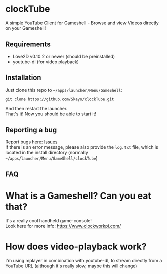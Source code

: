 # clockTube
A simple YouTube Client for Gameshell - Browse and view Videos directly on your Gameshell!

## Requirements

- Löve2D v0.10.2 or newer (should be preinstalled)
- youtube-dl (for video playback)

## Installation

Just clone this repo to ``~/apps/launcher/Menu/GameShell``:
```shell
git clone https://github.com/Skayo/clockTube.git
```
And then restart the launcher.  
That's it! Now you should be able to start it!


## Reporting a bug

Report bugs here: [Issues](https://github.com/Skayo/clockTube/issues)  
If there is an error message, please also provide the ``log.txt`` file, which is located in the install directory (normally ``~/apps/launcher/Menu/GameShell/clockTube``)

## FAQ

# What is a Gameshell? Can you eat that?

It's a really cool handheld game-console!  
Look here for more info: https://www.clockworkpi.com/

# How does video-playback work?

I'm using mplayer in combination with youtube-dl, to stream directly from a YouTube URL (although it's really slow, maybe this will change) 